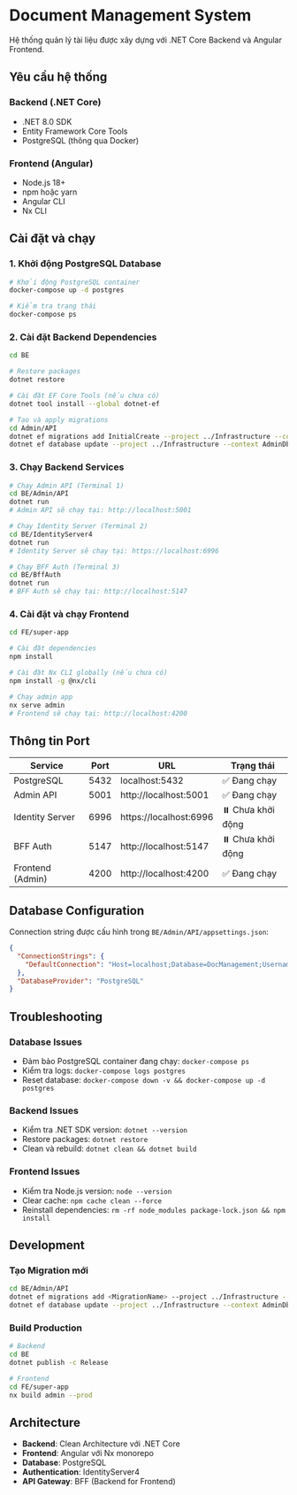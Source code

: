 # Document Management System

Hệ thống quản lý tài liệu được xây dựng với .NET Core Backend và Angular Frontend.

## Yêu cầu hệ thống

### Backend (.NET Core)
- .NET 8.0 SDK
- Entity Framework Core Tools
- PostgreSQL (thông qua Docker)

### Frontend (Angular)
- Node.js 18+
- npm hoặc yarn
- Angular CLI
- Nx CLI

## Cài đặt và chạy

### 1. Khởi động PostgreSQL Database

```bash
# Khởi động PostgreSQL container
docker-compose up -d postgres

# Kiểm tra trạng thái
docker-compose ps
```

### 2. Cài đặt Backend Dependencies

```bash
cd BE

# Restore packages
dotnet restore

# Cài đặt EF Core Tools (nếu chưa có)
dotnet tool install --global dotnet-ef

# Tạo và apply migrations
cd Admin/API
dotnet ef migrations add InitialCreate --project ../Infrastructure --context AdminDbContext
dotnet ef database update --project ../Infrastructure --context AdminDbContext
```

### 3. Chạy Backend Services

```bash
# Chạy Admin API (Terminal 1)
cd BE/Admin/API
dotnet run
# Admin API sẽ chạy tại: http://localhost:5001

# Chạy Identity Server (Terminal 2)
cd BE/IdentityServer4
dotnet run
# Identity Server sẽ chạy tại: https://localhost:6996

# Chạy BFF Auth (Terminal 3)
cd BE/BffAuth
dotnet run
# BFF Auth sẽ chạy tại: http://localhost:5147
```

### 4. Cài đặt và chạy Frontend

```bash
cd FE/super-app

# Cài đặt dependencies
npm install

# Cài đặt Nx CLI globally (nếu chưa có)
npm install -g @nx/cli

# Chạy admin app
nx serve admin
# Frontend sẽ chạy tại: http://localhost:4200
```

## Thông tin Port

| Service | Port | URL | Trạng thái |
|---------|------|-----|----------|
| PostgreSQL | 5432 | localhost:5432 | ✅ Đang chạy |
| Admin API | 5001 | http://localhost:5001 | ✅ Đang chạy |
| Identity Server | 6996 | https://localhost:6996 | ⏸️ Chưa khởi động |
| BFF Auth | 5147 | http://localhost:5147 | ⏸️ Chưa khởi động |
| Frontend (Admin) | 4200 | http://localhost:4200 | ✅ Đang chạy |

## Database Configuration

Connection string được cấu hình trong `BE/Admin/API/appsettings.json`:

```json
{
  "ConnectionStrings": {
    "DefaultConnection": "Host=localhost;Database=DocManagement;Username=postgres;Password=123456a@A;Port=5432;"
  },
  "DatabaseProvider": "PostgreSQL"
}
```

## Troubleshooting

### Database Issues
- Đảm bảo PostgreSQL container đang chạy: `docker-compose ps`
- Kiểm tra logs: `docker-compose logs postgres`
- Reset database: `docker-compose down -v && docker-compose up -d postgres`

### Backend Issues
- Kiểm tra .NET SDK version: `dotnet --version`
- Restore packages: `dotnet restore`
- Clean và rebuild: `dotnet clean && dotnet build`

### Frontend Issues
- Kiểm tra Node.js version: `node --version`
- Clear cache: `npm cache clean --force`
- Reinstall dependencies: `rm -rf node_modules package-lock.json && npm install`

## Development

### Tạo Migration mới

```bash
cd BE/Admin/API
dotnet ef migrations add <MigrationName> --project ../Infrastructure --context AdminDbContext
dotnet ef database update --project ../Infrastructure --context AdminDbContext
```

### Build Production

```bash
# Backend
cd BE
dotnet publish -c Release

# Frontend
cd FE/super-app
nx build admin --prod
```

## Architecture

- **Backend**: Clean Architecture với .NET Core
- **Frontend**: Angular với Nx monorepo
- **Database**: PostgreSQL
- **Authentication**: IdentityServer4
- **API Gateway**: BFF (Backend for Frontend)